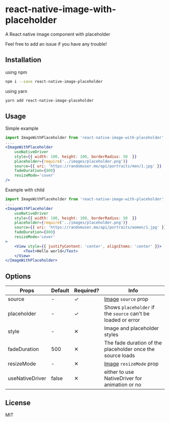 # react-native-image-with-placeholder

A React native image component with placeholder

Feel free to add an issue if you have any trouble!

## Installation

using npm

```bash
npm i --save react-native-image-placeholder
```

using yarn

```bash
yarn add react-native-image-placeholder
```

## Usage

Simple example

```jsx
import ImageWithPlaceholder from 'react-native-image-with-placeholder';
....
<ImageWithPlaceholder
    useNativeDriver
    style={{ width: 100, height: 100, borderRadius: 50  }}
    placeholder={require('../images/placeholder.png')}
    source={{ uri: 'https://randomuser.me/api/portraits/men/1.jpg' }}
    fadeDuration={800}
    resizeMode='cover'
/>
```

Example with child

```jsx
import ImageWithPlaceholder from 'react-native-image-with-placeholder';
....
<ImageWithPlaceholder
    useNativeDriver
    style={{ width: 100, height: 100, borderRadius: 50  }}
    placeholder={require('../images/placeholder.png')}
    source={{ uri: 'https://randomuser.me/api/portraits/women/1.jpg' }}
    fadeDuration={800}
    resizeMode='cover'
>
    <View style={{ justifyContent: 'center', alignItems: 'center' }}>
        <Text>Hello world</Text>
    </View>
</ImageWithPlaceholder>
```

## Options

| Props | Default | Required? | Info |
| ---------------- |-------|----|-------------------------------------------------------------------------------------|
| source           | -     | ✓ | [Image](https://facebook.github.io/react-native/docs/images.html) `source` prop     |
| placeholder      | -     | ✓ | Shows `placeholder` if the `source` can't be loaded or error                        |
| style            | -     | ✕ | Image and placeholder styles                                                        |
| fadeDuration     |500    | ✕ | The fade duration of the placeholder once the source loads                          |
| resizeMode       | -     | ✕ | [Image](https://facebook.github.io/react-native/docs/images.html) `resizeMode` prop |
| useNativeDriver  | false | ✕ | either to use NativeDriver for animation or no |

## License

MIT

